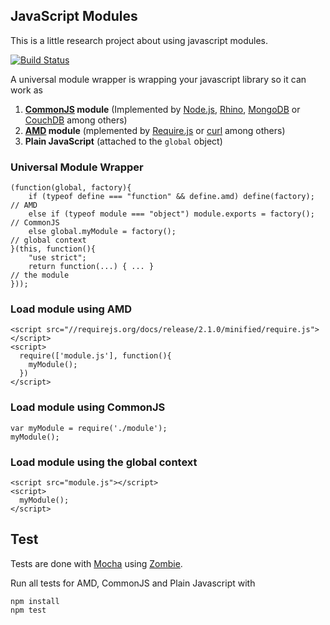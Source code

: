 ## JavaScript Modules

This is a little research project about using javascript modules.

[![Build Status](https://travis-ci.org/thomd/javascript-module-wrapper.svg?branch=master)](https://travis-ci.org/thomd/javascript-module-wrapper)

A universal module wrapper is wrapping your javascript library so it can work as

1. **[CommonJS](http://www.commonjs.org/) module** (Implemented by [Node.js](http://wiki.thomd.net/index.php?title=Node.js), 
   [Rhino](http://wiki.thomd.net/index.php?title=Javascript_engines#Rhino), 
   [MongoDB](http://wiki.thomd.net/index.php?title=MongoDB) or
   [CouchDB](http://wiki.thomd.net/index.php?title=CouchDB)
   among others)
2. **[AMD](https://github.com/amdjs/amdjs-api/wiki/AMD) module** (mplemented 
   by [Require.js](http://wiki.thomd.net/index.php?title=Javascript_Loader#RequireJS) 
   or [curl](https://github.com/cujojs/curl) among others)
3. **Plain JavaScript** (attached to the `global` object)

### Universal Module Wrapper

    (function(global, factory){
        if (typeof define === "function" && define.amd) define(factory);        // AMD
        else if (typeof module === "object") module.exports = factory();        // CommonJS
        else global.myModule = factory();                                       // global context
    }(this, function(){
        "use strict";
        return function(...) { ... }                                            // the module
    }));

### Load module using AMD

    <script src="//requirejs.org/docs/release/2.1.0/minified/require.js"></script>
    <script>
      require(['module.js'], function(){
        myModule();
      })
    </script>

### Load module using CommonJS 

    var myModule = require('./module');
    myModule();

### Load module using the global context

    <script src="module.js"></script>
    <script>
      myModule();
    </script>

## Test

Tests are done with [Mocha](http://visionmedia.github.io/mocha/) using
[Zombie](http://zombie.labnotes.org/).

Run all tests for AMD, CommonJS and Plain Javascript with

    npm install
    npm test





